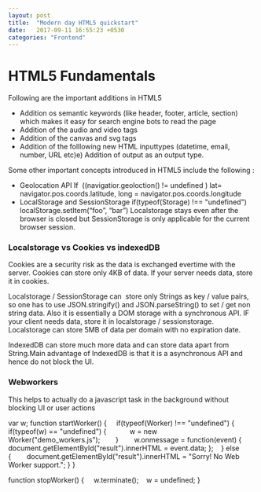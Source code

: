 ```yaml
---
layout: post
title:  "Modern day HTML5 quickstart"
date:   2017-09-11 16:55:23 +0530
categories: "Frontend"
---
```


# HTML5 Fundamentals

Following are the important additions in HTML5
* Addition os semantic keywords (like header, footer, article, section)  which makes it easy for search engine bots to read the page
* Addition of the audio and video tags 
* Addition of the canvas and svg tags
* Addition of the folllowing new HTML inputtypes (datetime, email, number, URL etc)e) Addition of output as an output type.


Some other important concepts introduced in HTML5 include the following :
* Geolocation API If  ((navigatior.geoloction() != undefined ) lat= navigator.pos.coords.latitude, long = navigator.pos.coords.longitude
* LocalStorage and SessionStorage if(typeof(Storage) !== "undefined") localStorage.setItem(“foo”, “bar”)
Localstorage stays even after the browser is closed but SessionStorage is only applicable for the current browser session.

### Localstorage vs Cookies vs indexedDB
Cookies are a security risk as the data is exchanged evertime with the server. Cookies can store only 4KB of data. If your server
needs data, store it in cookies. 

Localstorage / SessionStorage can  store only Strings as key / value pairs, so one has to 
use JSON.stringify() and JSON.parseString() to set / get non string data. Also it is essentially a DOM storage with a synchronous
API. IF your client needs data, store it in localstorage / sessionstorage. Localstorage can store 5MB of data per domain with 
no expiration date.

IndexedDB can store much more data and can store data apart from String.Main advantage of IndexedDB is that it is a asynchronous API and hence do not block the UI. 

### Webworkers

This helps to actually do a javascript task in the background without blocking UI or user actions

var w;
function startWorker() {
    if(typeof(Worker) !== "undefined") {
          if(typeof(w) == "undefined") {            
              w = new Worker("demo_workers.js");        
           }        
         w.onmessage = function(event) {
              document.getElementById("result").innerHTML = event.data;
           };    
         } else {        
              document.getElementById("result").innerHTML = "Sorry! No Web Worker support.";
        }
}


function stopWorker() {     
    w.terminate();    
    w = undefined;
  }

